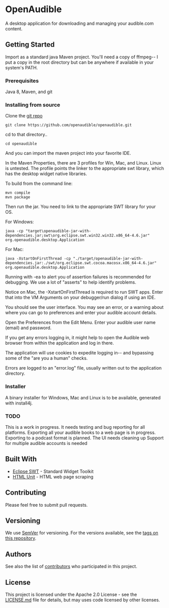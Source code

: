 # OpenAudible

A desktop application for downloading and managing your audible.com content.

## Getting Started

Import as a standard java Maven project.
You'll need a copy of ffmpeg-- I put a copy in the root directory but can be anywhere if available in your system's PATH.

### Prerequisites
Java 8, Maven, and git

### Installing from source

Clone the [git repo](https://github.com/openaudible/openaudible)

```
git clone https://github.com/openaudible/openaudible.git
```

cd to that directory..
```
cd openaudible
```

And you can import the maven project into your favorite IDE.

In the Maven Properties, there are 3 profiles for Win, Mac, and Linux. Linux is untested. The profile points the linker to the appropriate swt library, which has the desktop widget native libraries.

To build from the command line:
```
mvn compile
mvn package
```

Then run the jar. You need to link to the appropriate SWT library for your OS.

For Windows:
```
java -cp "target\openaudible-jar-with-dependencies.jar;swt\org.eclipse.swt.win32.win32.x86_64-4.6.jar" org.openaudible.desktop.Application
```

For Mac:
```
java -XstartOnFirstThread -cp "./target/openaudible-jar-with-dependencies.jar:./swt/org.eclipse.swt.cocoa.macosx.x86_64-4.6.jar" org.openaudible.desktop.Application
```

Running with -ea to alert you of assertion failures is recommended for debugging. We use a lot of "asserts" to help identify problems.

Notice on Mac, the -XstartOnFirstThread is required to run SWT apps.
Enter that into the VM Arguments on your debugger/run dialog if using an IDE.

You should see the user interface. You may see an error, or a warning about where you can go to preferences and enter your audible account details.

Open the Preferences from the Edit Menu.
Enter your audible user name (email) and password.


If you get any errors logging in, it might help to open the Audible web browser from within the application and log in there.

The application will use cookies to expedite logging in-- and bypassing some of the "are you a human" checks.

Errors are logged to an "error.log" file, usually written out to the application directory.

### Installer
A binary installer for Windows, Mac and Linux is to be available, generated with install4j.

### TODO
This is a work in progress. It needs testing and bug reporting for all platforms.
Exporting all your audible books to a web page is in progress.
Exporting to a podcast format is planned.
The UI needs cleaning up
Support for multiple audible accounts is needed



## Built With

* [Eclipse SWT](http://www.eclipse.org/swt/) - Standard Widget Toolkit
* [HTML Unit](https://htmlunit.sourceforge.net/) - HTML web page scraping

## Contributing

Please feel free to submit pull requests.

## Versioning

We use [SemVer](http://semver.org/) for versioning. For the versions available, see the [tags on this repository](https://github.com/openaudible/openaudible/tags).

## Authors

See also the list of [contributors](https://github.com/openaudible/openaudible/contributors) who participated in this project.

## License

This project is licensed under the Apache 2.0 License - see the [LICENSE.md](LICENSE.md) file for details, but may uses code licensed by other licenses.

